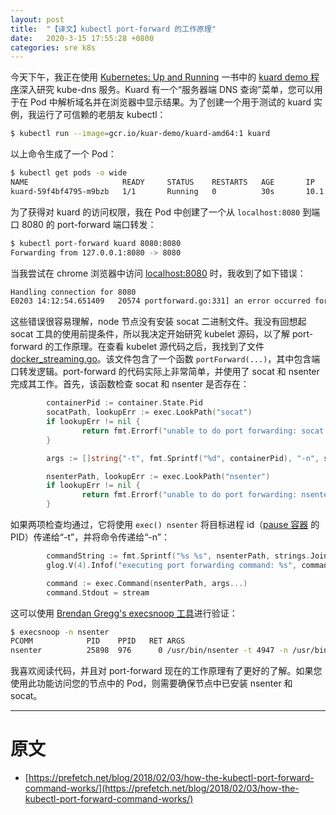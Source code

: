 ```yaml
---
layout: post
title:  "【译文】kubectl port-forward 的工作原理"
date:   2020-3-15 17:55:28 +0800
categories: sre k8s
---
```


今天下午，我正在使用 [Kubernetes: Up and Running](http://amzn.to/2EAT0n3) 一书中的 [kuard demo 程序](https://github.com/kubernetes-up-and-running/kuard)深入研究 kube-dns 服务。Kuard 有一个“服务器端 DNS 查询”菜单，您可以用于在 Pod 中解析域名并在浏览器中显示结果。为了创建一个用于测试的 kuard 实例，我运行了可信赖的老朋友 kubectl：

```bash
$ kubectl run --image=gcr.io/kuar-demo/kuard-amd64:1 kuard
```

以上命令生成了一个 Pod：

```bash
$ kubectl get pods -o wide
NAME                     READY     STATUS    RESTARTS   AGE       IP         NODE
kuard-59f4bf4795-m9bzb   1/1       Running   0          30s       10.1.4.8   kubworker4.prefetch.net
```

为了获得对 kuard 的访问权限，我在 Pod 中创建了一个从 `localhost:8080` 到端口 8080 的 port-forward 端口转发：

```bash
$ kubectl port-forward kuard 8080:8080
Forwarding from 127.0.0.1:8080 -> 8080
```

当我尝试在 chrome 浏览器中访问 [localhost:8080](localhost:8080) 时，我收到了如下错误：

```bash
Handling connection for 8080
E0203 14:12:54.651409   20574 portforward.go:331] an error occurred forwarding 8080 -> 8080: error forwarding port 8080 to pod febaeb6b4747d87036534845214f391db41cda998a592e541d4b6be7ff615ef4, uid : unable to do port forwarding: socat not found.
```

这些错误很容易理解，node 节点没有安装 socat 二进制文件。我没有回想起 socat 工具的使用前提条件，所以我决定开始研究 kubelet 源码，以了解 port-forward 的工作原理。在查看 kubelet 源代码之后，我找到了文件 [docker_streaming.go](https://github.com/kubernetes/kubernetes/blob/master/pkg/kubelet/dockershim/docker_streaming.go)。该文件包含了一个函数 `portForward(...)`，其中包含端口转发逻辑。port-forward 的代码实际上非常简单，并使用了 socat 和 nsenter 完成其工作。首先，该函数检查 socat 和 nsenter 是否存在：

```go
        containerPid := container.State.Pid
        socatPath, lookupErr := exec.LookPath("socat")
        if lookupErr != nil {
                return fmt.Errorf("unable to do port forwarding: socat not found.")
        }

        args := []string{"-t", fmt.Sprintf("%d", containerPid), "-n", socatPath, "-", fmt.Sprintf("TCP4:localhost:%d", port)}

        nsenterPath, lookupErr := exec.LookPath("nsenter")
        if lookupErr != nil {
                return fmt.Errorf("unable to do port forwarding: nsenter not found.")
        }
```

如果两项检查均通过，它将使用 `exec() nsenter` 将目标进程 id（[pause 容器](https://www.ianlewis.org/en/almighty-pause-container) 的 PID）传递给“-t”，并将命令传递给“-n”：

```go
        commandString := fmt.Sprintf("%s %s", nsenterPath, strings.Join(args, " "))
        glog.V(4).Infof("executing port forwarding command: %s", commandString)

        command := exec.Command(nsenterPath, args...)
        command.Stdout = stream
```

这可以使用 [Brendan Gregg's execsnoop 工具](https://github.com/iovisor/bcc/blob/master/tools/execsnoop.py)进行验证：

```bash
$ execsnoop -n nsenter
PCOMM            PID    PPID   RET ARGS
nsenter          25898  976      0 /usr/bin/nsenter -t 4947 -n /usr/bin/socat - TCP4:localhost:8080

```

我喜欢阅读代码，并且对 port-forward 现在的工作原理有了更好的了解。如果您使用此功能访问您的节点中的 Pod，则需要确保节点中已安装 nsenter 和 socat。

---

# 原文

* [https://prefetch.net/blog/2018/02/03/how-the-kubectl-port-forward-command-works/](https://prefetch.net/blog/2018/02/03/how-the-kubectl-port-forward-command-works/)
